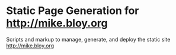 Static Page Generation for http://mike.bloy.org
===============================================

Scripts and markup to manage, generate, and deploy the static site
http://mike.bloy.org
